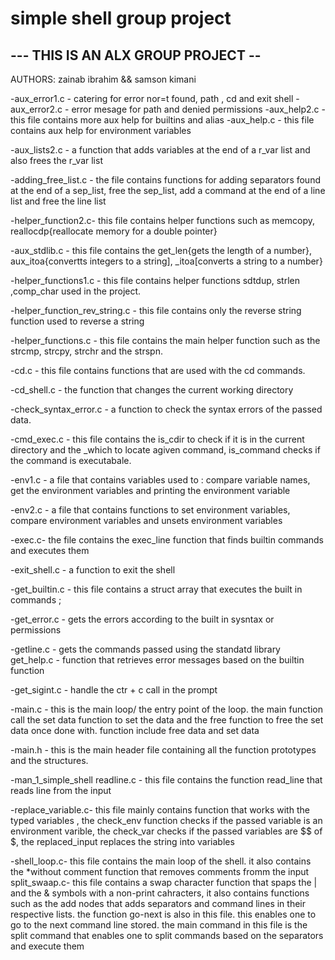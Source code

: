 # simple shell group project
## --- THIS IS AN ALX GROUP PROJECT --

AUTHORS: zainab ibrahim && samson kimani

-aux_error1.c - catering for error nor=t found, path , cd and exit shell
-aux_error2.c - error mesage for path and denied permissions
-aux_help2.c - this file contains more aux help for builtins and alias
-aux_help.c - this file contains aux help for environment variables

-aux_lists2.c - a function that adds variables at the end of a r_var list and also frees the r_var list

-adding_free_list.c - the file contains functions for adding separators found at the end of a sep_list, free the sep_list, add a command at the end of a line list and free the line list

-helper_function2.c- this file contains helper functions such as memcopy, reallocdp{reallocate memory for a double pointer}

-aux_stdlib.c - this file contains the get_len{gets the length of a number}, aux_itoa{convertts integers to a string], _itoa[converts a string to a number}

-helper_functions1.c - this file contains helper functions  sdtdup, strlen ,comp_char used in the project.

-helper_function_rev_string.c - this file contains only the reverse string function used to reverse a string

-helper_functions.c - this file contains the main helper function such as the strcmp, strcpy, strchr and the strspn.

-cd.c - this file contains functions that are used with the cd commands.

-cd_shell.c - the function that changes the current working directory

-check_syntax_error.c - a function to check the syntax errors of the passed data.

-cmd_exec.c - this file contains the is_cdir to check if it is in the current directory and the _which to locate agiven command, is_command checks if the command is executabale.

-env1.c - a file that contains variables used to : compare variable names, get the environment variables and printing the environment variable

-env2.c - a file that contains functions to set environment variables, compare environment variables and unsets environment variables

-exec.c- the file contains the exec_line function that finds builtin commands and executes them

-exit_shell.c - a function to exit the shell

-get_builtin.c - this file contains a struct array that executes the built in commands ;

-get_error.c - gets the errors according to the built in sysntax or permissions

-getline.c - gets the commands passed using the standatd library
get_help.c - function that retrieves error messages based on the builtin function

-get_sigint.c - handle the ctr + c call in the prompt

-main.c - this is the main loop/ the entry point of the loop. the main function call the set data function to set the data and the free function to free the set data once done with. function include free data and set data

-main.h - this is the main header file containing all the function prototypes and the structures.

-man_1_simple_shell
readline.c - this file contains the function read_line that reads line from the input

-replace_variable.c- this file mainly contains function that works with the typed variables , the check_env function checks if the passed variable is an environment varible, the check_var checks if the passed variables are $$ of $, the replaced_input replaces the string into variables 
 
-shell_loop.c- this file contains the main loop of the shell. it also contains the *without comment function that removes comments fromm the input
split_swaap.c- this file contains a swap character function that spaps the | and the & symbols with a non-print cahracters, it also contains functions such as the add nodes that adds separators and command lines in their respective lists. the function go-next is also in this file. this enables one to go to the next command line stored. the main command in this file is the split command that enables one to split commands based on the separators and execute them
